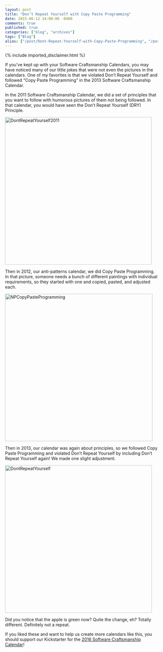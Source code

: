 ```yaml
---
layout: post
title: "Don’t Repeat Yourself with Copy Paste Programming"
date: 2015-06-12 14:00:00 -0400
comments: true
published: true
categories: ["blog", "archives"]
tags: ["Blog"]
alias: ["/post/Dont-Repeat-Yourself-with-Copy-Paste-Programming", "/post/dont-repeat-yourself-with-copy-paste-programming"]
---
```

<!-- more -->
{% include imported_disclaimer.html %}
<p>If you’ve kept up with your Software Craftsmanship Calendars, you may have noticed many of our little jokes that were not even the pictures in the calendars. One of my favorites is that we violated Don’t Repeat Yourself and followed “Copy Paste Programming” in the 2013 Software Craftsmanship Calendar.</p> <p>In the 2011 Software Craftsmanship Calendar, we did a set of principles that you want to follow with humorous pictures of them not being followed. In that calendar, you would have seen the Don’t Repeat Yourself (DRY) Principle.</p> <p><a href="http://brendan.enrick.com/image.axd?picture=DontRepeatYourself2011.jpg"><img title="DontRepeatYourself2011" style="border-top: 0px; border-right: 0px; border-bottom: 0px; border-left: 0px; display: inline" border="0" alt="DontRepeatYourself2011" src="http://brendan.enrick.com/image.axd?picture=DontRepeatYourself2011_thumb.jpg" width="483" height="484"></a> </p> <p>Then in 2012, our anti-patterns calendar, we did Copy Paste Programming. In that picture, someone needs a bunch of different paintings with individual requirements, so they started with one and copied, pasted, and adjusted each.</p> <p><a href="http://brendan.enrick.com/image.axd?picture=NPCopyPasteProgramming.jpg"><img title="NPCopyPasteProgramming" style="border-top: 0px; border-right: 0px; border-bottom: 0px; border-left: 0px; display: inline" border="0" alt="NPCopyPasteProgramming" src="http://brendan.enrick.com/image.axd?picture=NPCopyPasteProgramming_thumb.jpg" width="486" height="484"></a> </p> <p>Then in 2013, our calendar was again about principles, so we followed Copy Paste Programming and violated Don’t Repeat Yourself by including Don’t Repeat Yourself again! We made one slight adjustment.</p> <p><a href="http://brendan.enrick.com/image.axd?picture=DontRepeatYourself.png"><img title="DontRepeatYourself" style="border-top: 0px; border-right: 0px; border-bottom: 0px; border-left: 0px; display: inline" border="0" alt="DontRepeatYourself" src="http://brendan.enrick.com/image.axd?picture=DontRepeatYourself_thumb.png" width="484" height="484"></a> </p> <p>Did you notice that the apple is green now? Quite the change, eh? Totally different. Definitely not a repeat.</p> <p>If you liked these and want to help us create more calendars like this, you should support our Kickstarter for the <a href="https://www.kickstarter.com/projects/988315286/software-craftsmanship-calendar-2016" target="_blank">2016 Software Craftsmanship Calendar</a>!</p>
